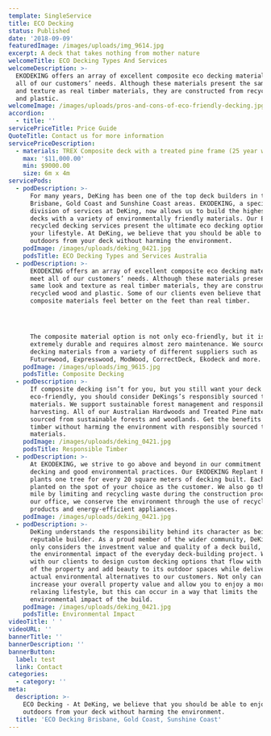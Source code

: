 ```yaml
---
template: SingleService
title: ECO Decking
status: Published
date: '2018-09-09'
featuredImage: /images/uploads/img_9614.jpg
excerpt: A deck that takes nothing from mother nature
welcomeTitle: ECO Decking Types And Services
welcomeDescription: >-
  EKODEKING offers an array of excellent composite eco decking materials to meet
  all of our customers’ needs. Although these materials present the same look
  and texture as real timber materials, they are constructed from recycled wood
  and plastic.
welcomeImage: /images/uploads/pros-and-cons-of-eco-friendly-decking.jpg
accordion:
  - title: ''
servicePriceTitle: Price Guide
QuoteTitle: Contact us for more information
servicePriceDescription:
  - materials: TREX Composite deck with a treated pine frame (25 year warranty)
    max: '$11,000.00'
    min: $9000.00
    size: 6m x 4m
servicePods:
  - podDescription: >-
      For many years, DeKing has been one of the top deck builders in the
      Brisbane, Gold Coast and Sunshine Coast areas. EKODEKING, a special
      division of services at DeKing, now allows us to build the highest quality
      decks with a variety of environmentally friendly materials. Our Eco and
      recycled decking services present the ultimate eco decking options to meet
      your lifestyle. At DeKing, we believe that you should be able to enjoy the
      outdoors from your deck without harming the environment.
    podImage: /images/uploads/deking_0421.jpg
    podsTitle: ECO Decking Types and Services Australia
  - podDescription: >-
      EKODEKING offers an array of excellent composite eco decking materials to
      meet all of our customers’ needs. Although these materials present the
      same look and texture as real timber materials, they are constructed from
      recycled wood and plastic. Some of our clients even believe that the
      composite materials feel better on the feet than real timber.




      The composite material option is not only eco-friendly, but it is also
      extremely durable and requires almost zero maintenance. We source our eco
      decking materials from a variety of different suppliers such as
      Futurewood, Expresswood, ModWood, CorrectDeck, Ekodeck and more.
    podImage: /images/uploads/img_9615.jpg
    podsTitle: Composite Decking
  - podDescription: >-
      If composite decking isn’t for you, but you still want your deck to be
      eco-friendly, you should consider DeKings’s responsibly sourced timber
      materials. We support sustainable forest management and responsible
      harvesting. All of our Australian Hardwoods and Treated Pine materials are
      sourced from sustainable forests and woodlands. Get the benefits of real
      timber without harming the environment with responsibly sourced timber
      materials.
    podImage: /images/uploads/deking_0421.jpg
    podsTitle: Responsible Timber
  - podDescription: >-
      At EKODEKING, we strive to go above and beyond in our commitment to eco
      decking and good environmental practices. Our EKODEKING Replant Program
      plants one tree for every 20 square meters of decking built. Each tree is
      planted on the spot of your choice as the customer. We also go the extra
      mile by limiting and recycling waste during the construction process. At
      our office, we conserve the environment through the use of recycled office
      products and energy-efficient appliances.
    podImage: /images/uploads/deking_0421.jpg
  - podDescription: >-
      DeKing understands the responsibility behind its character as being a
      reputable builder. As a proud member of the wider community, DeKing not
      only considers the investment value and quality of a deck build, but also
      the environmental impact of the everyday deck-building project. We work
      with our clients to design custom decking options that flow with the rest
      of the property and add beauty to its outdoor spaces while delivering
      actual environmental alternatives to our customers. Not only can our decks
      increase your overall property value and allow you to enjoy a more
      relaxing lifestyle, but this can occur in a way that limits the
      environmental impact of the build.
    podImage: /images/uploads/deking_0421.jpg
    podsTitle: Environmental Impact
videoTitle: ' '
videoURL: ''
bannerTitle: ''
bannerDescription: ''
bannerButton:
  label: test
  link: Contact
categories:
  - category: ''
meta:
  description: >-
    ECO Decking - At DeKing, we believe that you should be able to enjoy the
    outdoors from your deck without harming the environment.
  title: 'ECO Decking Brisbane, Gold Coast, Sunshine Coast'
---
```


